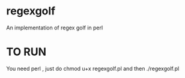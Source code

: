 regexgolf
=========

An implementation of regex golf in perl



TO RUN
======
You need perl , just do chmod u+x regexgolf.pl and then ./regexgolf.pl
